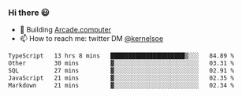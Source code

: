 ### Hi there 😃

- 🔨 Building [Arcade.computer](https://arcade.computer)
- 📫 How to reach me: twitter DM [@kernelsoe](https://twitter.com/kernelsoe)

<!--START_SECTION:waka-->

```txt
TypeScript   13 hrs 8 mins   █████████████████████▒░░░   84.89 %
Other        30 mins         ▓░░░░░░░░░░░░░░░░░░░░░░░░   03.31 %
SQL          27 mins         ▓░░░░░░░░░░░░░░░░░░░░░░░░   02.91 %
JavaScript   21 mins         ▓░░░░░░░░░░░░░░░░░░░░░░░░   02.35 %
Markdown     21 mins         ▓░░░░░░░░░░░░░░░░░░░░░░░░   02.34 %
```

<!--END_SECTION:waka-->
